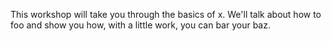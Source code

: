 This workshop will take you through the basics of x. 
We'll talk about how to foo and show you how, with a little work, you can bar your baz.